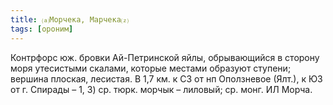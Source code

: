 ```yaml
---
title: ⒜Морчека, Марчека⒵
tags: [ороним]
---
```


Контрфорс юж. бровки Ай-Петринской яйлы, обрывающийся в сторону моря утесистыми
скалами, которые местами образуют ступени; вершина плоская, лесистая. В 1,7 км.
к СЗ от нп Оползневое (Ялт.), к ЮЗ от г. Спирады – 1, 3) ср. тюрк. морчык –
лиловый; ср. монг. ИЛ Морча.
